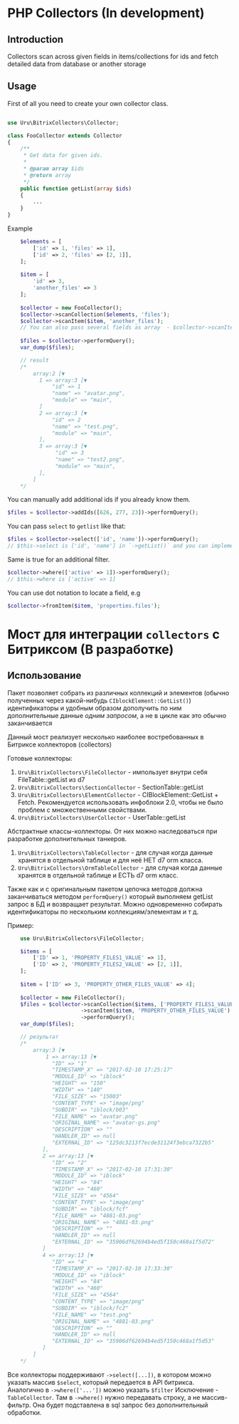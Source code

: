 # PHP Collectors (In development)

## Introduction

Collectors scan across given fields in items/collections for ids and fetch detailed data from database or another storage

## Usage

First of all you need to create your own collector class.

```php

use Uru\BitrixCollectors\Collector;

class FooCollector extends Collector
{
    /**
     * Get data for given ids.
     *
     * @param array $ids
     * @return array
     */
    public function getList(array $ids)
    {
        ...
    }
}
```

Example
```php
    $elements = [
        ['id' => 1, 'files' => 1],
        ['id' => 2, 'files' => [2, 1]],
    ];
    
    $item = [
        'id' => 3,
        'another_files' => 3
    ];
    
    $collector = new FooCollector();
    $collector->scanCollection($elements, 'files');
    $collector->scanItem($item, 'another_files'); 
    // You can also pass several fields as array  - $collector->scanItem($item, ['field_1', 'field_2']);
    
    $files = $collector->performQuery();
    var_dump($files);

    // result
    /*
        array:2 [▼
          1 => array:3 [▼
              "id" => 1
              "name" => "avatar.png",
              "module" => "main",
          ]
          2 => array:3 [▼
              "id" => 2
              "name" => "test.png",
              "module" => "main",
          ],
          3 => array:3 [▼
               "id" => 3
               "name" => "test2.png",
               "module" => "main",
          ],
        ]
    */
```

You can manually add additional ids if you already know them.
```php
$files = $collector->addIds([626, 277, 23])->performQuery();
```

You can pass `select` to `getlist` like that:
```php
$files = $collector->select(['id', 'name'])->performQuery();
// $this->select is ['id', 'name'] in `->getList()` and you can implement logic handling it.
```

Same is true for an additional filter.
```php
$collector->where(['active' => 1])->performQuery();
// $this->where is ['active' => 1]
```

You can use dot notation to locate a field, e.g
```php
$collector->fromItem($item, 'properties.files');
```

# Мост для интеграции `collectors` с Битриксом (В разработке)

## Использование

Пакет позволяет собрать из различных коллекций и элементов (обычно полученных через какой-нибудь `CIblockElement::GetList()`) идентификаторы и удобным образом дополучить по ним дополнительные данные *одним запросом*, а не в цикле как это обычно заканчивается

Данный мост реализует несколько наиболее востребованных в Битриксе коллекторов (collectors)

Готовые коллекторы:
 1. `Uru\BitrixCollectors\FileCollector` - импользует внутри себя FileTable::getList из d7
 2. `Uru\BitrixCollectors\SectionCollector` - SectionTable::getList
 3. `Uru\BitrixCollectors\ElementCollector` - CIBlockElement::GetList + Fetch. Рекомендуется использовать инфоблоки 2.0, чтобы не было проблем с множественными свойствами.
 4. `Uru\BitrixCollectors\UserCollector` - UserTable::getList

Абстрактные классы-коллекторы. От них можно наследоваться при разработке дополнительных танкеров.
 1. `Uru\BitrixCollectors\TableCollector` - для случая когда данные хранятся в отдельной таблице и для неё НЕТ d7 orm класса. 
 2. `Uru\BitrixCollectors\OrmTableCollector` - для случая когда данные хранятся в отдельной таблице и ЕСТЬ d7 orm класс. 

Также как и с оригинальным пакетом цепочка методов должна заканчиваться методом `performQuery()` который выполняем getList запрос в БД и возвращает результат. Можно одновременно собирать идентификаторы по нескольким коллекциям/элементам и т д.

Пример:
```php
    use Uru\BitrixCollectors\FileCollector;

    $items = [
        ['ID' => 1, 'PROPERTY_FILES1_VALUE' => 1],
        ['ID' => 2, 'PROPERTY_FILES2_VALUE' => [2, 1]],
    ];
    
    $item = ['ID' => 3, 'PROPERTY_OTHER_FILES_VALUE' => 4];
    
    $collector = new FileCollector();
    $files = $collector->scanCollection($items, ['PROPERTY_FILES1_VALUE', 'PROPERTY_FILES2_VALUE'])
                       ->scanItem($item, 'PROPERTY_OTHER_FILES_VALUE')
                       ->performQuery();
    var_dump($files);

    // результат
    /*
        array:3 [▼
            1 => array:13 [▼
              "ID" => "1"
              "TIMESTAMP_X" => "2017-02-10 17:25:17"
              "MODULE_ID" => "iblock"
              "HEIGHT" => "150"
              "WIDTH" => "140"
              "FILE_SIZE" => "15003"
              "CONTENT_TYPE" => "image/png"
              "SUBDIR" => "iblock/b03"
              "FILE_NAME" => "avatar.png"
              "ORIGINAL_NAME" => "avatar-gs.png"
              "DESCRIPTION" => ""
              "HANDLER_ID" => null
              "EXTERNAL_ID" => "125dc3213f7ecde31124f3ebca7322b5"
           ],
           2 => array:13 [▼
              "ID" => "2"
              "TIMESTAMP_X" => "2017-02-10 17:31:30"
              "MODULE_ID" => "iblock"
              "HEIGHT" => "84"
              "WIDTH" => "460"
              "FILE_SIZE" => "4564"
              "CONTENT_TYPE" => "image/png"
              "SUBDIR" => "iblock/fcf"
              "FILE_NAME" => "4881-03.png"
              "ORIGINAL_NAME" => "4881-03.png"
              "DESCRIPTION" => ""
              "HANDLER_ID" => null
              "EXTERNAL_ID" => "35906df62694b4ed5f150c468a1f5d72"
           ]
           4 => array:13 [▼
              "ID" => "4"
              "TIMESTAMP_X" => "2017-02-10 17:33:30"
              "MODULE_ID" => "iblock"
              "HEIGHT" => "84"
              "WIDTH" => "460"
              "FILE_SIZE" => "4564"
              "CONTENT_TYPE" => "image/png"
              "SUBDIR" => "iblock/fc2"
              "FILE_NAME" => "test.png"
              "ORIGINAL_NAME" => "4881-03.png"
              "DESCRIPTION" => ""
              "HANDLER_ID" => null
              "EXTERNAL_ID" => "35906df62694b4ed5f150c468a1f5d53"
           ]
        ]
    */
```

Все коллекторы поддерживают `->select([...])`, в котором можно указать массив `$select`, который передается в API битрикса.
Аналогично в `->where(['...'])` можно указать `$filter`
Исключение - `TableCollector`. Там в `->where()` нужно передавать строку, а не массив-фильтр.
Она будет подставлена в sql запрос без дополнительный обработки.

